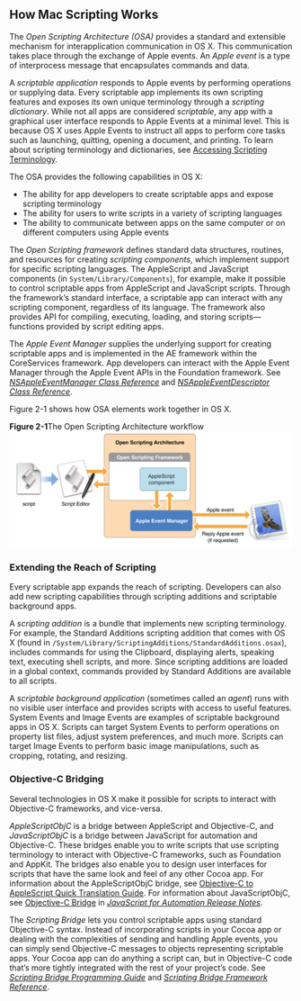 <a id="//apple_ref/doc/uid/TP40016239-CH73"></a><a id="//apple_ref/doc/uid/TP40016239-CH73-SW1"></a>

## How Mac Scripting Works

The *Open Scripting Architecture (OSA)* provides a standard and extensible mechanism for interapplication communication in OS X. This communication takes place through the exchange of Apple events. An *Apple event* is a type of interprocess message that encapsulates commands and data.

A *scriptable application* responds to Apple events by performing operations or supplying data. Every scriptable app implements its own scripting features and exposes its own unique terminology through a *scripting dictionary*. While not all apps are considered *scriptable*, any app with a graphical user interface responds to Apple Events at a minimal level. This is because OS X uses Apple Events to instruct all apps to perform core tasks such as launching, quitting, opening a document, and printing. To learn about scripting terminology and dictionaries, see [Accessing Scripting Terminology](AboutScriptingTerminology.html#//apple_ref/doc/uid/TP40016239-CH9-SW1).

The OSA provides the following capabilities in OS X:

* The ability for app developers to create scriptable apps and expose scripting terminology
* The ability for users to write scripts in a variety of scripting languages
* The ability to communicate between apps on the same computer or on different computers using Apple events

The *Open Scripting framework* defines standard data structures, routines, and resources for creating *scripting components*, which implement support for specific scripting languages. The AppleScript and JavaScript components (in `System/Library/Components`), for example, make it possible to control scriptable apps from AppleScript and JavaScript scripts. Through the framework’s standard interface, a scriptable app can interact with any scripting component, regardless of its language. The framework also provides API for compiling, executing, loading, and storing scripts—functions provided by script editing apps.

The *Apple Event Manager* supplies the underlying support for creating scriptable apps and is implemented in the AE framework within the CoreServices framework. App developers can interact with the Apple Event Manager through the Apple Event APIs in the Foundation framework. See *[NSAppleEventManager Class Reference](https://developer.apple.com/documentation/foundation/nsappleeventmanager)* and *[NSAppleEventDescriptor Class Reference](https://developer.apple.com/documentation/foundation/nsappleeventdescriptor)*.

Figure 2-1 shows how OSA elements work together in OS X.

<a id="//apple_ref/doc/uid/TP40016239-CH73-SW2"></a>
**Figure 2-1**The Open Scripting Architecture workflow
![image: ../Art/execute_script_2x.png](Art/execute_script_2x.png)

<a id="//apple_ref/doc/uid/TP40016239-CH73-SW3"></a>

### Extending the Reach of Scripting

Every scriptable app expands the reach of scripting. Developers can also add new scripting capabilities through scripting additions and scriptable background apps.

A *scripting addition* is a bundle that implements new scripting terminology. For example, the Standard Additions scripting addition that comes with OS X (found in `/System/Library/ScriptingAdditions/StandardAdditions.osax`), includes commands for using the Clipboard, displaying alerts, speaking text, executing shell scripts, and more. Since scripting additions are loaded in a global context, commands provided by Standard Additions are available to all scripts.

A *scriptable background application* (sometimes called an *agent*) runs with no visible user interface and provides scripts with access to useful features. System Events and Image Events are examples of scriptable background apps in OS X. Scripts can target System Events to perform operations on property list files, adjust system preferences, and much more. Scripts can target Image Events to perform basic image manipulations, such as cropping, rotating, and resizing.

<a id="//apple_ref/doc/uid/TP40016239-CH73-SW4"></a>

### Objective-C Bridging

Several technologies in OS X make it possible for scripts to interact with Objective-C frameworks, and vice-versa.

*AppleScriptObjC* is a bridge between AppleScript and Objective-C, and *JavaScriptObjC* is a bridge between JavaScript for automation and Objective-C. These bridges enable you to write scripts that use scripting terminology to interact with Objective-C frameworks, such as Foundation and AppKit. The bridges also enable you to design user interfaces for scripts that have the same look and feel of any other Cocoa app. For information about the AppleScriptObjC bridge, see [Objective-C to AppleScript Quick Translation Guide](AppendixA-AppleScriptObjCQuickTranslationGuide.html#//apple_ref/doc/uid/TP40016239-CH79-SW1). For information about JavaScriptObjC, see [Objective-C Bridge](../../../../releasenotes/InterapplicationCommunication/RN-JavaScriptForAutomation/Articles/OSX10-10.html#//apple_ref/doc/uid/TP40014508-CH109-SW17) in *[JavaScript for Automation Release Notes](../../../../releasenotes/InterapplicationCommunication/RN-JavaScriptForAutomation/Articles/Introduction.html#//apple_ref/doc/uid/TP40014508)*.

The *Scripting Bridge* lets you control scriptable apps using standard Objective-C syntax. Instead of incorporating scripts in your Cocoa app or dealing with the complexities of sending and handling Apple events, you can simply send Objective-C messages to objects representing scriptable apps. Your Cocoa app can do anything a script can, but in Objective-C code that’s more tightly integrated with the rest of your project’s code. See *[Scripting Bridge Programming Guide](../../../Cocoa/Conceptual/ScriptingBridgeConcepts/Introduction/Introduction.html#//apple_ref/doc/uid/TP40006104)* and *[Scripting Bridge Framework Reference](https://developer.apple.com/documentation/scriptingbridge)*.
